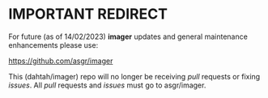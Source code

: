 # IMPORTANT REDIRECT

For future (as of 14/02/2023) **imager** updates and general maintenance enhancements please use:

https://github.com/asgr/imager

This (dahtah/imager) repo will no longer be receiving *pull* requests or fixing *issues*. All *pull* requests and *issues* must go to asgr/imager.

